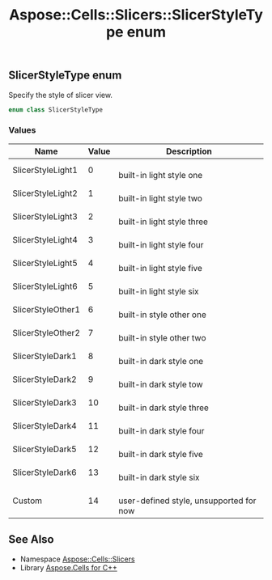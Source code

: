 ﻿---
title: Aspose::Cells::Slicers::SlicerStyleType enum
linktitle: SlicerStyleType
second_title: Aspose.Cells for C++ API Reference
description: 'Aspose::Cells::Slicers::SlicerStyleType enum. Specify the style of slicer view in C++.'
type: docs
weight: 800
url: /cpp/aspose.cells.slicers/slicerstyletype/
---
## SlicerStyleType enum


Specify the style of slicer view.

```cpp
enum class SlicerStyleType
```

### Values

| Name | Value | Description |
| --- | --- | --- |
| SlicerStyleLight1 | 0 | <br>built-in light style one |
| SlicerStyleLight2 | 1 | <br>built-in light style two |
| SlicerStyleLight3 | 2 | <br>built-in light style three |
| SlicerStyleLight4 | 3 | <br>built-in light style four |
| SlicerStyleLight5 | 4 | <br>built-in light style five |
| SlicerStyleLight6 | 5 | <br>built-in light style six |
| SlicerStyleOther1 | 6 | <br>built-in style other one |
| SlicerStyleOther2 | 7 | <br>built-in style other two |
| SlicerStyleDark1 | 8 | <br>built-in dark style one |
| SlicerStyleDark2 | 9 | <br>built-in dark style tow |
| SlicerStyleDark3 | 10 | <br>built-in dark style three |
| SlicerStyleDark4 | 11 | <br>built-in dark style four |
| SlicerStyleDark5 | 12 | <br>built-in dark style five |
| SlicerStyleDark6 | 13 | <br>built-in dark style six |
| Custom | 14 | <br>user-defined style, unsupported for now |

## See Also

* Namespace [Aspose::Cells::Slicers](../)
* Library [Aspose.Cells for C++](../../)
